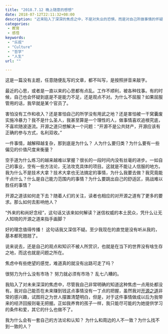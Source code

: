 ```yaml
---
title: "2018.7.12 晚上随意的想想"
date: 2018-07-12T22:11:32+08:00
description: "近来陷入了深深的焦虑之中，不是对失业的恐惧，而是对自己所做事情的怀疑。想赢得世界的承认，是需要脱一层皮的，但是怎么脱，似乎我还没有准备好。"
categories:
 - 教育
 - 感悟
keywords:
 - "乐观"
 - "Culture"
 - "哲学"
 - "人生"
url: ""

---
```


这是一篇没有主题，任意随便乱写的文章，都不叫写，是按照拼音来敲字。

最近的心思，或者是一直以来的心思都有点乱。工作不顺利，被各种找事。有的时候，自己也会怀疑到底是不是能力不足，还是观点不对。为什么不屈服？如果屈服管用的话，我早就是某个官员了。

害怕没有工作和收入？还是害怕自己的所学没有用武之地？还是害怕被一干窝囊废实施冷暴力？我不是什么圣人，我甚至算是一个理性的人，做事情喜欢追根究底，不喜欢随波逐流。开源之道只想解决一个问题：“开源不是公共财产，开源应该有正确的参与方式，名利双收。”

一件事情，越解释越复杂，那到底是为什么？ 人为什么要归类？为什么要有一些偏见的价值尺度来衡量？

空手道为什么练习的越来越难以掌握？很长的一段时间内没有丝毫的进步。一如自己的事业，空有一些方法论，无法攻克具体的项目。这就是不能让人信服的地方。我为什么不是技术大拿？技术大拿也无法搞定的事情，为什么我要去做？我究竟能干点什么？什么是自己能力范围内的事情？为什么要跳出自己的舒适区，挑战难以胜任的事情？

开源之道该如何走下去？随着人们的关注，读者也相应的对开源之道有了更多的要求。那么如何去影响他人？

“外来的和尚好念经”，这句话又该来如何解读？迷信权威的本土民众，凭什么让无人知晓的开源之道来指手画脚？

好的理念值得传播！ 这句话我又深信不疑。至少我现在的直觉是没有听从我的，基本都死翘翘了。

说来说去，还是自己的观点和知识不被人所赏识，也就是在当下的世界没有啥生存之地，而这也就是问题之所在。

焦虑中有些绝望的感觉，难道真的就没有出路可走了吗？

很努力为什么没有市场？ 努力就必须有市场？ 乱七八糟的。

我陷入了对未来深深的焦虑中，尽管我自己非常明确的知道这种焦虑一点用处都没有。我对自己能否在未来赚到钱这点事情没有一丁点的把握，虽然我对[开源之道](http://www.ocselected.org/posts/open_source_way/)非常的感兴趣，试图将之为世人摆置清楚明白，但是，对于这件事情做成以后为我带来的经济回报则毫无把握。正如我养育的孩子一样，我只能尽可能的为她提供学习的条件和爱，其它的什么也做不了。

我为什么会有一套自己的方法论和认知？ 为什么和周边的人不一致？为什么找不到一致的人？
